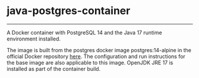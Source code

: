 # java-postgres-container

---

A Docker container with PostgreSQL 14 and the Java 17 runtime environment installed. 

The image is built from the postgres docker image postgres:14-alpine in the official Docker repository [here](https://hub.docker.com/_/postgres/). The configuration and run instructions for the base image are also applicable to this image. OpenJDK JRE 17 is installed as part of the container build.
